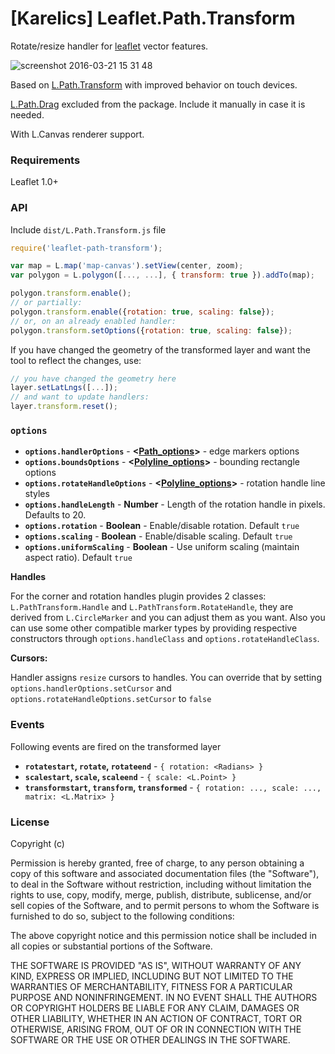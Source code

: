 # [Karelics] Leaflet.Path.Transform

Rotate/resize handler for [leaflet](http://leafletjs.com) vector features.

![screenshot 2016-03-21 15 31 48](https://cloud.githubusercontent.com/assets/26884/13921863/4470b97c-ef7a-11e5-8ea2-46161fffaedd.png)

Based on [L.Path.Transform](https://github.com/w8r/Leaflet.Path.Transform) with improved behavior on touch devices.

[L.Path.Drag](https://github.com/w8r/Leaflet.Path.Drag) excluded from the package. Include it manually in case it is needed.

With L.Canvas renderer support.

### Requirements

Leaflet 1.0+

### API
Include `dist/L.Path.Transform.js` file

```js
require('leaflet-path-transform');

var map = L.map('map-canvas').setView(center, zoom);
var polygon = L.polygon([..., ...], { transform: true }).addTo(map);

polygon.transform.enable();
// or partially:
polygon.transform.enable({rotation: true, scaling: false});
// or, on an already enabled handler:
polygon.transform.setOptions({rotation: true, scaling: false});
```

If you have changed the geometry of the transformed layer and want the tool to reflect the changes, use:

```js
// you have changed the geometry here
layer.setLatLngs([...]);
// and want to update handlers:
layer.transform.reset();
```

### `options`

* **`options.handlerOptions`** - **<[Path_options](http://leafletjs.com/reference.html#path-options)>** - edge markers options
* **`options.boundsOptions`** - **<[Polyline_options](http://leafletjs.com/reference.html#polyline-options)>** - bounding rectangle options
* **`options.rotateHandleOptions`** - **<[Polyline_options](http://leafletjs.com/reference.html#polyline-options)>** - rotation handle line styles
* **`options.handleLength`** - **Number** - Length of the rotation handle in pixels. Defaults to 20.
* **`options.rotation`** - **Boolean** - Enable/disable rotation. Default `true`
* **`options.scaling`** - **Boolean** - Enable/disable scaling. Default `true`
* **`options.uniformScaling`** - **Boolean** - Use uniform scaling (maintain aspect ratio). Default `true`

**Handles**

For the corner and rotation handles plugin provides 2 classes:
`L.PathTransform.Handle` and `L.PathTransform.RotateHandle`, they are derived from `L.CircleMarker` and you can adjust them as you want. Also you can use some other compatible marker types by providing respective constructors through `options.handleClass` and `options.rotateHandleClass`.

**Cursors:**

Handler assigns `resize` cursors to handles. You can override that by setting `options.handlerOptions.setCursor` and `options.rotateHandleOptions.setCursor` to `false`


### Events

Following events are fired on the transformed layer

* **`rotatestart`, `rotate`, `rotateend`** - `{ rotation: <Radians> }`
* **`scalestart`, `scale`, `scaleend`** - `{ scale: <L.Point> }`
* **`transformstart`, `transform`, `transformed`** - `{ rotation: ..., scale: ..., matrix: <L.Matrix> }`


### License

 Copyright (c) <year> <copyright holders>

Permission is hereby granted, free of charge, to any person obtaining a copy of this software and associated documentation files (the "Software"), to deal in the Software without restriction, including without limitation the rights to use, copy, modify, merge, publish, distribute, sublicense, and/or sell copies of the Software, and to permit persons to whom the Software is furnished to do so, subject to the following conditions:

The above copyright notice and this permission notice shall be included in all copies or substantial portions of the Software.

THE SOFTWARE IS PROVIDED "AS IS", WITHOUT WARRANTY OF ANY KIND, EXPRESS OR IMPLIED, INCLUDING BUT NOT LIMITED TO THE WARRANTIES OF MERCHANTABILITY, FITNESS FOR A PARTICULAR PURPOSE AND NONINFRINGEMENT. IN NO EVENT SHALL THE AUTHORS OR COPYRIGHT HOLDERS BE LIABLE FOR ANY CLAIM, DAMAGES OR OTHER LIABILITY, WHETHER IN AN ACTION OF CONTRACT, TORT OR OTHERWISE, ARISING FROM, OUT OF OR IN CONNECTION WITH THE SOFTWARE OR THE USE OR OTHER DEALINGS IN THE SOFTWARE.
